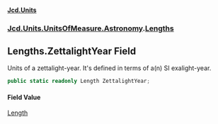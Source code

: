 #### [Jcd.Units](index.md 'index')
### [Jcd.Units.UnitsOfMeasure.Astronomy](Jcd.Units.UnitsOfMeasure.Astronomy.md 'Jcd.Units.UnitsOfMeasure.Astronomy').[Lengths](Jcd.Units.UnitsOfMeasure.Astronomy.Lengths.md 'Jcd.Units.UnitsOfMeasure.Astronomy.Lengths')

## Lengths.ZettalightYear Field

Units of a zettalight-year. It's defined in terms of a(n) SI exalight-year.

```csharp
public static readonly Length ZettalightYear;
```

#### Field Value
[Length](Jcd.Units.UnitTypes.Length.md 'Jcd.Units.UnitTypes.Length')